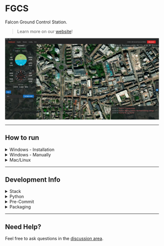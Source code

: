 # FGCS

Falcon Ground Control Station. 
> Learn more on our [website](https://fgcs.projectfalcon.uk)!

![UI Screenshot](ui.webp)

---

## How to run
<details><summary>Windows - Installation</summary>
  
1. Go to [releases](https://github.com/Project-Falcon/FGCS/releases) and download the most recent versions `.exe` file
2. Run the downloaded file, you may have to click "more" then "run anyway" if windows defender blocks it
3. Once installed it should be accessible via the start menu as "FGCS"
   
</details>

<details><summary>Windows - Manually</summary>

### Prerequsits 

1. Ensure npm is installed, to do so follow [this guide](https://kinsta.com/blog/how-to-install-node-js/). Note: node version must be >= v20.10.0
2. Ensure yarn is installed, to do so run `npm install --global yarn` or follow [this guide](https://classic.yarnpkg.com/lang/en/docs/install/#windows-stable)
3. We are using `python 3.11.9` so make sure its installed before creating the venv. If you have multiple environments then please run `python3.11 -m venv venv`

### Running Frontend Manually

1. `cd gcs`
2. `yarn` (to install dependencies)
3. `yarn dev`

### Running Backend Manually

1. `cd radio`
2. Make sure you're in a virtual environment (or create one via `python3 -m venv venv`) and all dependencies are installed using `pip install -r requirements.txt`
> NOTE: To enter the virtual environment you will need to run `venv/Scripts/activate` on windows, to learn more please read: [how to make venv for linux and winodws](https://www.geeksforgeeks.org/creating-python-virtual-environment-windows-linux/) or [what is a virtual environment?](https://docs.python.org/3/library/venv.html) 
4. `python app.py`

#### Creating a virtual environment

Create a new Python virtual environment using `python -m venv venv`. This can then be activated using `./venv/scripts/activate`.

### Running both simultaneously

> NOTE: You don't _need_ to run them at the same time with 1 command, you can run each one individually in separate terminals

To run both the frontend and backend at the same time, you need to make sure all the requirements are installed for both yarn and Python. Then you can install a script globally using `npm install -g concurrently`. After activating your Python virtual environment, you can run `./run.bat` and this should start up both the frontend and backend in one terminal.

</details>

<details><summary>Mac/Linux</summary>

We currently dont have instructions or releases for mac or linux, we will in future releases. It does run on ubuntu and mac as members of the team use it, but we want to test the instructions before releasing them. Howerver, you can still run both the frontend and backend indivudally by following the windows version with slight alterations to the commands.
  
</details>

---

## Development Info

<details><summary>Stack</summary>
  
- GUI
  - Electron + Vite + React (JavaScript)
- Backend
  - Flask (Python)
 
</details>

<details><summary>Python</summary>

### Version

We are going to be using **python 3.11.x** so please install that on your computer from [Python's website](https://www.python.org/downloads/). Please try to use a virtual environment when programming, if you don't know how to do this please message me (Julian)! Name the folder either "env" or "venv" so its in the .gitignore as we don't want to be uploading that to github.

## Code Style

We will be using `ruff` as the code style for python, please look at the documentation found [here](https://docs.astral.sh/ruff/). When pushing code we have an action to check if it is in the correct code style, if it is not in the correct style it will fail the run and you will need to fix it by running `python -m ruff format .` in your virtual environment (or something `ruff format .` works on different systems); this should automatically reformat everything so you can push it again!
  
</details>

<details><summary>Pre-Commit</summary>

When cloning the repo for the first time, please install `pre-commit`. This can be done with a simple `pip install pre-commit` and then `pre-commit install`. Our pre-commit hooks will run every time you try to push something, if any of the checks fail then you will not be able to push that commit and receive an error message, often the files will be fixed but not staged, so make sure to re-stage and retry the with pushing commit.
  
</details>

<details><summary>Packaging</summary>

## Backend

From within the `radio` folder run `pyinstaller --paths .\venv\Lib\site-packages\ --add-data=".\venv\Lib\site-packages\pymavlink\message_definitions\:message_definitions" --add-data=".\venv\Lib\site-packages\pymavlink\:pymavlink" --hidden-import pymavlink .\app.py -n fgcs_backend`. This will create an exe and folder within the `dist/fgcs_backend/` folder.

## Frontend

After compiling the backend, place the contents of `radio/dist/fgcs_backend` into a folder in `gcs/extras`. Then from within the `gcs` folder run `yarn build`.
  
</details>

---

## Need Help?

Feel free to ask questions in the [discussion area](https://github.com/Project-Falcon/FGCS/discussions).
